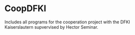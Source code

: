 # CoopDFKI
 Includes all programs for the cooperation project with the DFKI Kaiserslautern supvervised by Hector Seminar.
